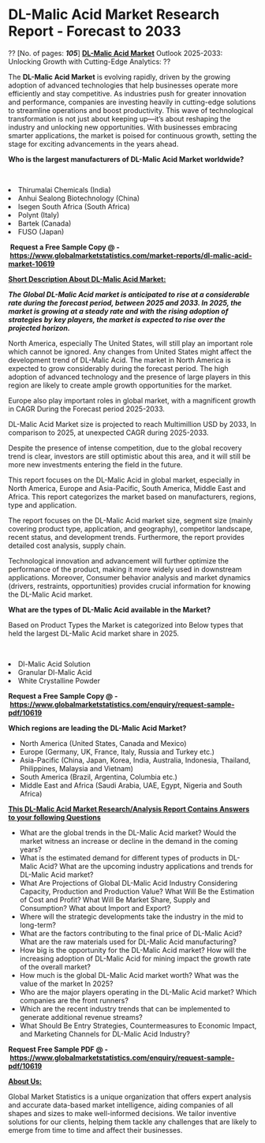 <H1>DL-Malic Acid Market Research Report - Forecast to 2033</H1><p>?? [No. of pages:&nbsp;<strong><em>105</em></strong>]&nbsp;<strong><a href="https://www.globalmarketstatistics.com/market-reports/dl-malic-acid-market-10619">DL-Malic Acid&nbsp;Market</a></strong>&nbsp;Outlook 2025-2033: Unlocking Growth with Cutting-Edge Analytics: ??</p><p>The <strong>DL-Malic Acid Market</strong> is evolving rapidly, driven by the growing adoption of advanced technologies that help businesses operate more efficiently and stay competitive. As industries push for greater innovation and performance, companies are investing heavily in cutting-edge solutions to streamline operations and boost productivity. This wave of technological transformation is not just about keeping up&mdash;it&rsquo;s about reshaping the industry and unlocking new opportunities. With businesses embracing smarter applications, the market is poised for continuous growth, setting the stage for exciting advancements in the years ahead.</p><p><strong>Who is the largest manufacturers of DL-Malic Acid Market worldwide?</strong></p><p>&nbsp;<li>Thirumalai Chemicals (India)<li> Anhui Sealong Biotechnology (China)<li> Isegen South Africa (South Africa)<li> Polynt (Italy)<li> Bartek (Canada)<li> FUSO (Japan)</p><p>&nbsp;<strong>Request a Free Sample Copy @ -&nbsp;<a href="https://www.globalmarketstatistics.com/market-reports/dl-malic-acid-market-10619">https://www.globalmarketstatistics.com/market-reports/dl-malic-acid-market-10619</a></strong></p><p><strong><u>Short Description About DL-Malic Acid Market:</u></strong></p><p><strong><em>The Global DL-Malic Acid market is anticipated to rise at a considerable rate during the forecast period, between 2025 and 2033. In 2025, the market is growing at a steady rate and with the rising adoption of strategies by key players, the market is expected to rise over the projected horizon.</em></strong></p><p>North America, especially The United States, will still play an important role which cannot be ignored. Any changes from United States might affect the development trend of DL-Malic Acid. The market in North America is expected to grow considerably during the forecast period. The high adoption of advanced technology and the presence of large players in this region are likely to create ample growth opportunities for the market.</p><p>Europe also play important roles in global market, with a magnificent growth in CAGR During the Forecast period 2025-2033.</p><p>DL-Malic Acid Market size is projected to reach Multimillion USD by 2033, In comparison to 2025, at unexpected CAGR during 2025-2033.</p><p>Despite the presence of intense competition, due to the global recovery trend is clear, investors are still optimistic about this area, and it will still be more new investments entering the field in the future.</p><p>This report focuses on the DL-Malic Acid in global market, especially in North America, Europe and Asia-Pacific, South America, Middle East and Africa. This report categorizes the market based on manufacturers, regions, type and application.</p><p>The report focuses on the DL-Malic Acid market size, segment size (mainly covering product type, application, and geography), competitor landscape, recent status, and development trends. Furthermore, the report provides detailed cost analysis, supply chain.</p><p>Technological innovation and advancement will further optimize the performance of the product, making it more widely used in downstream applications. Moreover, Consumer behavior analysis and market dynamics (drivers, restraints, opportunities) provides crucial information for knowing the DL-Malic Acid market.</p><p><strong>What are the types of DL-Malic Acid available in the Market?</strong></p><p>Based on Product Types the Market is categorized into Below types that held the largest DL-Malic Acid market share in 2025.</p><p>&nbsp;<li>Dl-Malic Acid Solution<li> Granular Dl-Malic Acid<li> White Crystalline Powder&nbsp;</p><p><strong>Request a Free Sample Copy @ -&nbsp;<a href="https://www.globalmarketstatistics.com/enquiry/request-sample-pdf/10619">https://www.globalmarketstatistics.com/enquiry/request-sample-pdf/10619</a></strong></p><p><strong>Which regions are leading the DL-Malic Acid Market?</strong></p><ul><li>North America (United States, Canada and Mexico)</li><li>Europe (Germany, UK, France, Italy, Russia and Turkey etc.)</li><li>Asia-Pacific (China, Japan, Korea, India, Australia, Indonesia, Thailand, Philippines, Malaysia and Vietnam)</li><li>South America (Brazil, Argentina, Columbia etc.)</li><li>Middle East and Africa (Saudi Arabia, UAE, Egypt, Nigeria and South Africa)</li></ul><p><strong><u>This DL-Malic Acid Market Research/Analysis Report Contains Answers to your following Questions</u></strong></p><ul><li>What are the global trends in the DL-Malic Acid market? Would the market witness an increase or decline in the demand in the coming years?</li><li>What is the estimated demand for different types of products in DL-Malic Acid? What are the upcoming industry applications and trends for DL-Malic Acid market?</li><li>What Are Projections of Global DL-Malic Acid Industry Considering Capacity, Production and Production Value? What Will Be the Estimation of Cost and Profit? What Will Be Market Share, Supply and Consumption? What about Import and Export?</li><li>Where will the strategic developments take the industry in the mid to long-term?</li><li>What are the factors contributing to the final price of DL-Malic Acid? What are the raw materials used for DL-Malic Acid manufacturing?</li><li>How big is the opportunity for the DL-Malic Acid market? How will the increasing adoption of DL-Malic Acid for mining impact the growth rate of the overall market?</li><li>How much is the global DL-Malic Acid market worth? What was the value of the market In 2025?</li><li>Who are the major players operating in the DL-Malic Acid market? Which companies are the front runners?</li><li>Which are the recent industry trends that can be implemented to generate additional revenue streams?</li><li>What Should Be Entry Strategies, Countermeasures to Economic Impact, and Marketing Channels for DL-Malic Acid Industry?</li></ul><p><strong>Request Free Sample PDF @ -&nbsp;<a href="https://www.globalmarketstatistics.com/enquiry/request-sample-pdf/10619">https://www.globalmarketstatistics.com/enquiry/request-sample-pdf/10619</a></strong></p><p><strong><u>About Us:</u></strong></p><p>Global Market Statistics&nbsp;is a unique organization that offers expert analysis and accurate data-based market intelligence, aiding companies of all shapes and sizes to make well-informed decisions. We tailor inventive solutions for our clients, helping them tackle any challenges that are likely to emerge from time to time and affect their businesses.</p>
